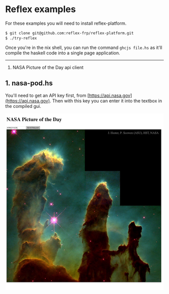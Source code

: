 # Reflex examples

For these examples you will need to install reflex-platform.

```
$ git clone git@github.com:reflex-frp/reflex-platform.git
$ ./try-reflex
```

Once you're in the nix shell, you can run the command `ghcjs file.hs` as it'll compile the haskell code into a single page application.

---

1. NASA Picture of the Day api client

## 1. nasa-pod.hs

You'll need to get an API key first, from [https://api.nasa.gov](https://api.nasa.gov). Then with this key you can enter it into the textbox in the compiled gui.

![](static/nasa-pod.jpg)